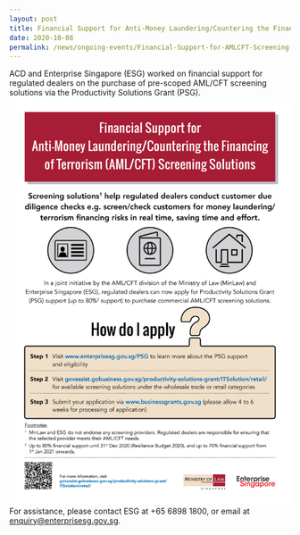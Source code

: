 ```yaml
---
layout: post
title: Financial Support for Anti-Money Laundering/Countering the Financing of Terrorism (AML/CFT) Screening Solutions
date: 2020-10-08
permalink: /news/ongoing-events/Financial-Support-for-AMLCFT-Screening-Solutions/
---
```

ACD and Enterprise Singapore (ESG) worked on financial support for regulated dealers on the purchase of pre-scoped AML/CFT screening solutions via the Productivity Solutions Grant (PSG).
<a href="/images/Financial%20Support%20for%20AMLCFT%20Screening%20Solutions_20201008.pdf" target="_blank"><img src="/images/Financial%20Support%20for%20AMLCFT%20Screening%20Solutions_20201008.jpg"></a>
For assistance, please contact ESG at +65 6898 1800, or email at enquiry@enterprisesg.gov.sg. 
